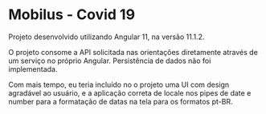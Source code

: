 # Mobilus - Covid 19

Projeto desenvolvido utilizando Angular 11, na versão 11.1.2.

O projeto consome a API solicitada nas orientações diretamente através de um serviço no próprio Angular. Persistência de dados não foi implementada.

Com mais tempo, eu teria incluído no o projeto uma UI com design agradável ao usuário, e a aplicação correta de locale nos pipes de date e number para a formatação de datas na tela para os formatos pt-BR.
